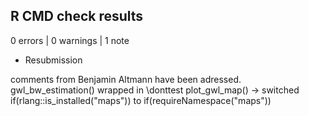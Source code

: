 ## R CMD check results

0 errors | 0 warnings | 1 note

* Resubmission

comments from Benjamin Altmann have been adressed.
gwl_bw_estimation() wrapped in \donttest
plot_gwl_map() -> switched if(rlang::is_installed("maps")) to if(requireNamespace("maps"))